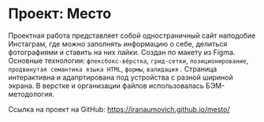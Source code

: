 # Проект: Место

Проектная работа представляет собой одностраничный сайт наподобие Инстаграм, где можно заполнять информацию о себе, делиться фотографиями и ставить на них лайки. Создан по макету из Figma. Основные технологии: `флексбокс-вёрстка`, `грид-сетки`, `позиционирование`, `продвинутая семантика языка HTML`, `формы`, `валидация` . Страница интерактивна и адапртирована под устройства с разной шириной экрана. В верстке и организации файлов использовалась БЭМ-методология.

Ссылка на проект на GitHub: https://iranaumovich.github.io/mesto/
